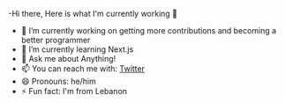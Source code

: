 -Hi there, Here is what I'm currently working 👋

- 🔭 I’m currently working on getting more contributions and becoming a better programmer
- 🌱 I’m currently learning Next.js
- 💬 Ask me about Anything!
- 📫 You can reach me with: [Twitter](https://twitter.com/Pixlerfrost)
- 😄 Pronouns: he/him
- ⚡ Fun fact: I'm from Lebanon

